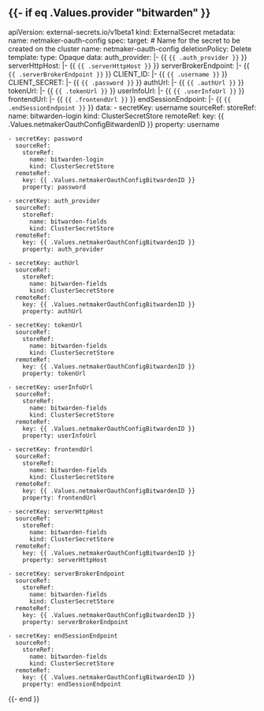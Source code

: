 {{- if eq .Values.provider "bitwarden" }}
---
apiVersion: external-secrets.io/v1beta1
kind: ExternalSecret
metadata:
  name: netmaker-oauth-config
spec:
  target:
    # Name for the secret to be created on the cluster
    name: netmaker-oauth-config
    deletionPolicy: Delete
    template:
      type: Opaque
      data:
        auth_provider: |-
          {{ `{{ .auth_provider }}` }}
        serverHttpHost: |-
          {{ `{{ .serverHttpHost }}` }}
        serverBrokerEndpoint: |-
          {{ `{{ .serverBrokerEndpoint }}` }}
        CLIENT_ID: |-
          {{ `{{ .username }}` }}
        CLIENT_SECRET: |-
          {{ `{{ .password }}` }}
        authUrl: |-
          {{ `{{ .authUrl }}` }}
        tokenUrl: |-
          {{ `{{ .tokenUrl }}` }}
        userInfoUrl: |-
          {{ `{{ .userInfoUrl }}` }}
        frontendUrl: |-
          {{ `{{ .frontendUrl }}` }}
        endSessionEndpoint: |-
          {{ `{{ .endSessionEndpoint }}` }}
  data:
    - secretKey: username
      sourceRef:
        storeRef:
          name: bitwarden-login
          kind: ClusterSecretStore
      remoteRef:
        key: {{ .Values.netmakerOauthConfigBitwardenID }}
        property: username

    - secretKey: password
      sourceRef:
        storeRef:
          name: bitwarden-login
          kind: ClusterSecretStore
      remoteRef:
        key: {{ .Values.netmakerOauthConfigBitwardenID }}
        property: password

    - secretKey: auth_provider
      sourceRef:
        storeRef:
          name: bitwarden-fields
          kind: ClusterSecretStore
      remoteRef:
        key: {{ .Values.netmakerOauthConfigBitwardenID }}
        property: auth_provider
        
    - secretKey: authUrl
      sourceRef:
        storeRef:
          name: bitwarden-fields
          kind: ClusterSecretStore
      remoteRef:
        key: {{ .Values.netmakerOauthConfigBitwardenID }}
        property: authUrl

    - secretKey: tokenUrl
      sourceRef:
        storeRef:
          name: bitwarden-fields
          kind: ClusterSecretStore
      remoteRef:
        key: {{ .Values.netmakerOauthConfigBitwardenID }}
        property: tokenUrl

    - secretKey: userInfoUrl
      sourceRef:
        storeRef:
          name: bitwarden-fields
          kind: ClusterSecretStore
      remoteRef:
        key: {{ .Values.netmakerOauthConfigBitwardenID }}
        property: userInfoUrl

    - secretKey: frontendUrl
      sourceRef:
        storeRef:
          name: bitwarden-fields
          kind: ClusterSecretStore
      remoteRef:
        key: {{ .Values.netmakerOauthConfigBitwardenID }}
        property: frontendUrl

    - secretKey: serverHttpHost
      sourceRef:
        storeRef:
          name: bitwarden-fields
          kind: ClusterSecretStore
      remoteRef:
        key: {{ .Values.netmakerOauthConfigBitwardenID }}
        property: serverHttpHost
        
    - secretKey: serverBrokerEndpoint
      sourceRef:
        storeRef:
          name: bitwarden-fields
          kind: ClusterSecretStore
      remoteRef:
        key: {{ .Values.netmakerOauthConfigBitwardenID }}
        property: serverBrokerEndpoint

    - secretKey: endSessionEndpoint
      sourceRef:
        storeRef:
          name: bitwarden-fields
          kind: ClusterSecretStore
      remoteRef:
        key: {{ .Values.netmakerOauthConfigBitwardenID }}
        property: endSessionEndpoint
{{- end }}
